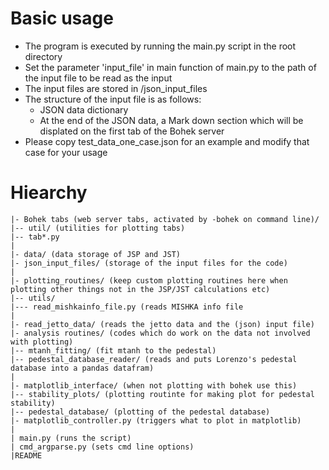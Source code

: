 # Basic usage

- The program is executed by running the main.py script in the root directory
- Set the parameter 'input_file' in main function of main.py to the path of the input file to be read as the input
- The input files are stored in /json_input_files
- The structure of the input file is as follows:
    - JSON data dictionary
    - At the end of the JSON data, a Mark down section which will be displated on the first tab of the Bohek server
- Please copy test_data_one_case.json for an example and modify that case for your usage

# Hiearchy
```
|- Bohek tabs (web server tabs, activated by -bohek on command line)/
|-- util/ (utilities for plotting tabs)
|-- tab*.py
|
|- data/ (data storage of JSP and JST)
|- json_input_files/ (storage of the input files for the code)
|
|- plotting_routines/ (keep custom plotting routines here when plotting other things not in the JSP/JST calculations etc)
|-- utils/
|--- read_mishkainfo_file.py (reads MISHKA info file
|
|- read_jetto_data/ (reads the jetto data and the (json) input file)
|- analysis routines/ (codes which do work on the data not involved with plotting)
|-- mtanh_fitting/ (fit mtanh to the pedestal)
|-- pedestal_database_reader/ (reads and puts Lorenzo's pedestal database into a pandas datafram)
| 
|- matplotlib_interface/ (when not plotting with bohek use this)
|-- stability_plots/ (plotting routinte for making plot for pedestal stability)
|-- pedestal_database/ (plotting of the pedestal database)
|- matplotlib_controller.py (triggers what to plot in matplotlib)
|
| main.py (runs the script)
| cmd_argparse.py (sets cmd line options)
|README
```